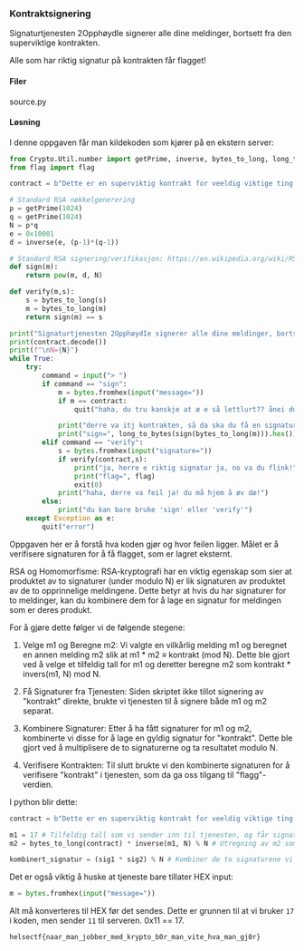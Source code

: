 ### Kontraktsignering
Signaturtjenesten 2OpphøydIe signerer alle dine meldinger, bortsett fra den superviktige kontrakten.

Alle som har riktig signatur på kontrakten får flagget!

#### Filer
source.py

#### Løsning

I denne oppgaven får man kildekoden som kjører på en ekstern server:

```python
from Crypto.Util.number import getPrime, inverse, bytes_to_long, long_to_bytes
from flag import flag

contract = b"Dette er en superviktig kontrakt for veeldig viktige ting med store ord og uforstaaelige kruseduller."

# Standard RSA nøkkelgenerering
p = getPrime(1024)
q = getPrime(1024)
N = p*q
e = 0x10001
d = inverse(e, (p-1)*(q-1))

# Standard RSA signering/verifikasjon: https://en.wikipedia.org/wiki/RSA_(cryptosystem)#Signing_messages
def sign(m):    
    return pow(m, d, N)

def verify(m,s):
    s = bytes_to_long(s)
    m = bytes_to_long(m)
    return sign(m) == s

print("Signaturtjenesten 2OpphøydIe signerer alle dine meldinger, bortsett fra den superviktige kontrakten:\n")
print(contract.decode())
print(f"\nN={N}")
while True:
    try:
        command = input("> ")
        if command == "sign":
            m = bytes.fromhex(input("message="))        
            if m == contract:
                quit("haha, du tru kanskje at æ e så lettlurt?? ånei du, du får itj signert den meldinga der nei!")

            print("derre va itj kontrakten, så da ska du få en signatur:")
            print("sign=", long_to_bytes(sign(bytes_to_long(m))).hex())
        elif command == "verify":
            s = bytes.fromhex(input("signature="))
            if verify(contract,s): 
                print("ja, herre e riktig signatur ja, no va du flink!")
                print("flag=", flag)
                exit(0)
            print("haha, derre va feil ja! du må hjem å øv dæ!")
        else:
            print("du kan bare bruke 'sign' eller 'verify'")
    except Exception as e:
        quit("error")
```

Oppgaven her er å forstå hva koden gjør og hvor feilen ligger. Målet er å verifisere signaturen for å få flagget, som er lagret eksternt.

RSA og Homomorfisme: RSA-kryptografi har en viktig egenskap som sier at produktet av to signaturer (under modulo N) er lik signaturen av produktet av de to opprinnelige meldingene. Dette betyr at hvis du har signaturer for to meldinger, kan du kombinere dem for å lage en signatur for meldingen som er deres produkt.

For å gjøre dette følger vi de følgende stegene:

1. Velge m1 og Beregne m2: Vi valgte en vilkårlig melding m1 og beregnet en annen melding m2 slik at m1 * m2 ≡ kontrakt (mod N). Dette ble gjort ved å velge et tilfeldig tall for m1 og deretter beregne m2 som kontrakt * invers(m1, N) mod N.

2. Få Signaturer fra Tjenesten: Siden skriptet ikke tillot signering av "kontrakt" direkte, brukte vi tjenesten til å signere både m1 og m2 separat.

3. Kombinere Signaturer: Etter å ha fått signaturer for m1 og m2, kombinerte vi disse for å lage en gyldig signatur for "kontrakt". Dette ble gjort ved å multiplisere de to signaturerne og ta resultatet modulo N.

4. Verifisere Kontrakten: Til slutt brukte vi den kombinerte signaturen for å verifisere "kontrakt" i tjenesten, som da ga oss tilgang til "flagg"-verdien.

I python blir dette:

```python
contract = b"Dette er en superviktig kontrakt for veeldig viktige ting med store ord og uforstaaelige kruseduller." # Kontrakten, som vi får fra kildekoden

m1 = 17 # Tilfeldig tall som vi sender inn til tjenesten, og får signatur 1 tilbake
m2 = bytes_to_long(contract) * inverse(m1, N) % N # Utregning av m2 som vi også sender til serveren. Dette gir oss signatur 2

kombinert_signatur = (sig1 * sig2) % N # Kombiner de to signaturene vi får tilbake
```

Det er også viktig å huske at tjeneste bare tillater HEX input:
```python
m = bytes.fromhex(input("message="))
```
Alt må konverteres til HEX før det sendes. Dette er grunnen til at vi bruker `17` i koden, men sender `11` til serveren. 0x11 == 17.

`helsectf{naar_man_jobber_med_krypto_b0r_man_vite_hva_man_gj0r}`
